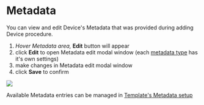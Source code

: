 # Metadata

You can view and edit Device's Metadata that was provided during adding Device procedure.

1. _Hover Metadata area,_ **Edit** button will appear
2. click **Edit** to open Metadata edit modal window \(each [metadata type](../../../products/metadata/metadata-types.md) has it's own settings\)
3. make changes in Metadata edit modal window
4. click **Save** to confirm

![](../../../../../.gitbook/assets/metadata_edit.gif)

Available Metadata entries can be managed in [Template's Metadata setup](../../../products/metadata/)



